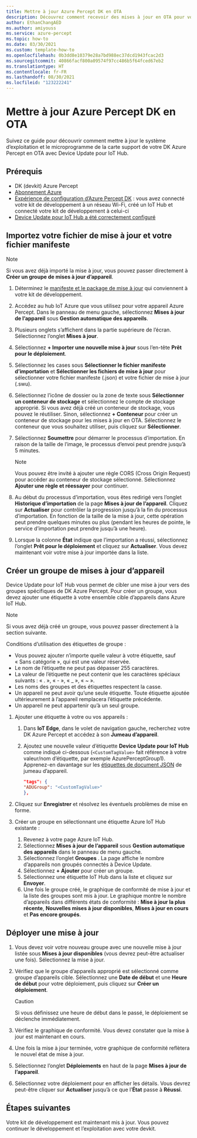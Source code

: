 ```yaml
---
title: Mettre à jour Azure Percept DK en OTA
description: Découvrez comment recevoir des mises à jour en OTA pour votre DK Azure Percept
author: EthanChangAED
ms.author: amiyouss
ms.service: azure-percept
ms.topic: how-to
ms.date: 03/30/2021
ms.custom: template-how-to
ms.openlocfilehash: 0b3dd8e10379e28a7bd988ec37dcd1943fcac2d3
ms.sourcegitcommit: 40866facf800a09574f97cc486b5f64fced67eb2
ms.translationtype: HT
ms.contentlocale: fr-FR
ms.lasthandoff: 08/30/2021
ms.locfileid: "123222241"
---
```

# <a name="update-azure-percept-dk-over-the-air"></a>Mettre à jour Azure Percept DK en OTA

Suivez ce guide pour découvrir comment mettre à jour le système d’exploitation et le microprogramme de la carte support de votre DK Azure Percept en OTA avec Device Update pour IoT Hub.

## <a name="prerequisites"></a>Prérequis

- DK (devkit) Azure Percept
- [Abonnement Azure](https://azure.microsoft.com/free/)
- [Expérience de configuration d’Azure Percept DK](./quickstart-percept-dk-set-up.md) : vous avez connecté votre kit de développement à un réseau Wi-Fi, créé un IoT Hub et connecté votre kit de développement à celui-ci
- [Device Update pour IoT Hub a été correctement configuré](./how-to-set-up-over-the-air-updates.md)

## <a name="import-your-update-file-and-manifest-file"></a>Importez votre fichier de mise à jour et votre fichier manifeste

> [!NOTE]
> Si vous avez déjà importé la mise à jour, vous pouvez passer directement à **Créer un groupe de mises à jour d’appareil**.

1. Déterminez le [manifeste et le package de mise à jour](./how-to-select-update-package.md) qui conviennent à votre kit de développement.

1. Accédez au hub IoT Azure que vous utilisez pour votre appareil Azure Percept. Dans le panneau de menu gauche, sélectionnez **Mises à jour de l’appareil** sous **Gestion automatique des appareils**.

1. Plusieurs onglets s’affichent dans la partie supérieure de l’écran. Sélectionnez l’onglet **Mises à jour**.

1. Sélectionnez **+ Importer une nouvelle mise à jour** sous l’en-tête **Prêt pour le déploiement**.

1. Sélectionnez les cases sous **Sélectionner le fichier manifeste d’importation** et **Sélectionner les fichiers de mise à jour** pour sélectionner votre fichier manifeste (.json) et votre fichier de mise à jour (.swu).

1. Sélectionnez l’icône de dossier ou la zone de texte sous **Sélectionner un conteneur de stockage** et sélectionnez le compte de stockage approprié. Si vous avez déjà créé un conteneur de stockage, vous pouvez le réutiliser. Sinon, sélectionnez **+ Conteneur** pour créer un conteneur de stockage pour les mises à jour en OTA. Sélectionnez le conteneur que vous souhaitez utiliser, puis cliquez sur **Sélectionner**.

1. Sélectionnez **Soumettre** pour démarrer le processus d’importation. En raison de la taille de l’image, le processus d’envoi peut prendre jusqu’à 5 minutes.

    > [!NOTE]
    > Vous pouvez être invité à ajouter une règle CORS (Cross Origin Request) pour accéder au conteneur de stockage sélectionné. Sélectionnez **Ajouter une règle et réessayer** pour continuer.

1. Au début du processus d’importation, vous êtes redirigé vers l’onglet **Historique d’importation** de la page **Mises à jour de l’appareil**. Cliquez sur **Actualiser** pour contrôler la progression jusqu’à la fin du processus d’importation. En fonction de la taille de la mise à jour, cette opération peut prendre quelques minutes ou plus (pendant les heures de pointe, le service d’importation peut prendre jusqu’à une heure).

1. Lorsque la colonne **État** indique que l’importation a réussi, sélectionnez l’onglet **Prêt pour le déploiement** et cliquez sur **Actualiser**. Vous devez maintenant voir votre mise à jour importée dans la liste.

## <a name="create-a-device-update-group"></a>Créer un groupe de mises à jour d’appareil

Device Update pour IoT Hub vous permet de cibler une mise à jour vers des groupes spécifiques de DK Azure Percept. Pour créer un groupe, vous devez ajouter une étiquette à votre ensemble cible d’appareils dans Azure IoT Hub.

> [!NOTE]
> Si vous avez déjà créé un groupe, vous pouvez passer directement à la section suivante.

Conditions d’utilisation des étiquettes de groupe :

- Vous pouvez ajouter n’importe quelle valeur à votre étiquette, sauf « Sans catégorie », qui est une valeur réservée.
- Le nom de l’étiquette ne peut pas dépasser 255 caractères.
- La valeur de l’étiquette ne peut contenir que les caractères spéciaux suivants : « . »,  « - »,  « _ », « ~ ».
- Les noms des groupes et des étiquettes respectent la casse.
- Un appareil ne peut avoir qu’une seule étiquette. Toute étiquette ajoutée ultérieurement à l’appareil remplacera l’étiquette précédente.
- Un appareil ne peut appartenir qu’à un seul groupe.

1. Ajouter une étiquette à votre ou vos appareils :
    1. Dans **IoT Edge**, dans le volet de navigation gauche, recherchez votre DK Azure Percept et accédez à son **Jumeau d’appareil**.
    1. Ajoutez une nouvelle valeur d’étiquette **Device Update pour IoT Hub** comme indiqué ci-dessous (```<CustomTagValue>``` fait référence à votre valeur/nom d’étiquette, par exemple AzurePerceptGroup1). Apprenez-en davantage sur les [étiquettes de document JSON](../iot-hub/iot-hub-devguide-device-twins.md#device-twins) de jumeau d’appareil.

        ```json
        "tags": {
        "ADUGroup": "<CustomTagValue>"
        },
        ```

1. Cliquez sur **Enregistrer** et résolvez les éventuels problèmes de mise en forme.

1. Créer un groupe en sélectionnant une étiquette Azure IoT Hub existante :

    1. Revenez à votre page Azure IoT Hub.
    1. Sélectionnez **Mises à jour de l’appareil** sous **Gestion automatique des appareils** dans le panneau de menu gauche.
    1. Sélectionnez l’onglet **Groupes** . La page affiche le nombre d’appareils non groupés connectés à Device Update.
    1. Sélectionnez **+ Ajouter** pour créer un groupe.
    1. Sélectionnez une étiquette IoT Hub dans la liste et cliquez sur **Envoyer**.
    1. Une fois le groupe créé, le graphique de conformité de mise à jour et la liste des groupes sont mis à jour. Le graphique montre le nombre d’appareils dans différents états de conformité : **Mise à jour la plus récente**, **Nouvelles mises à jour disponibles**, **Mises à jour en cours** et **Pas encore groupés**.

## <a name="deploy-an-update"></a>Déployer une mise à jour

1. Vous devez voir votre nouveau groupe avec une nouvelle mise à jour listée sous **Mises à jour disponibles** (vous devrez peut-être actualiser une fois). Sélectionnez la mise à jour.

1. Vérifiez que le groupe d’appareils approprié est sélectionné comme groupe d’appareils cible. Sélectionnez une **Date de début** et une **Heure de début** pour votre déploiement, puis cliquez sur **Créer un déploiement**.

    > [!CAUTION]
    > Si vous définissez une heure de début dans le passé, le déploiement se déclenche immédiatement.

1. Vérifiez le graphique de conformité. Vous devez constater que la mise à jour est maintenant en cours.

1. Une fois la mise à jour terminée, votre graphique de conformité reflètera le nouvel état de mise à jour.

1. Sélectionnez l’onglet **Déploiements** en haut de la page **Mises à jour de l’appareil**.

1. Sélectionnez votre déploiement pour en afficher les détails. Vous devrez peut-être cliquer sur **Actualiser** jusqu’à ce que l’**État** passe à **Réussi**.

## <a name="next-steps"></a>Étapes suivantes

Votre kit de développement est maintenant mis à jour. Vous pouvez continuer le développement et l’exploitation avec votre devkit.
